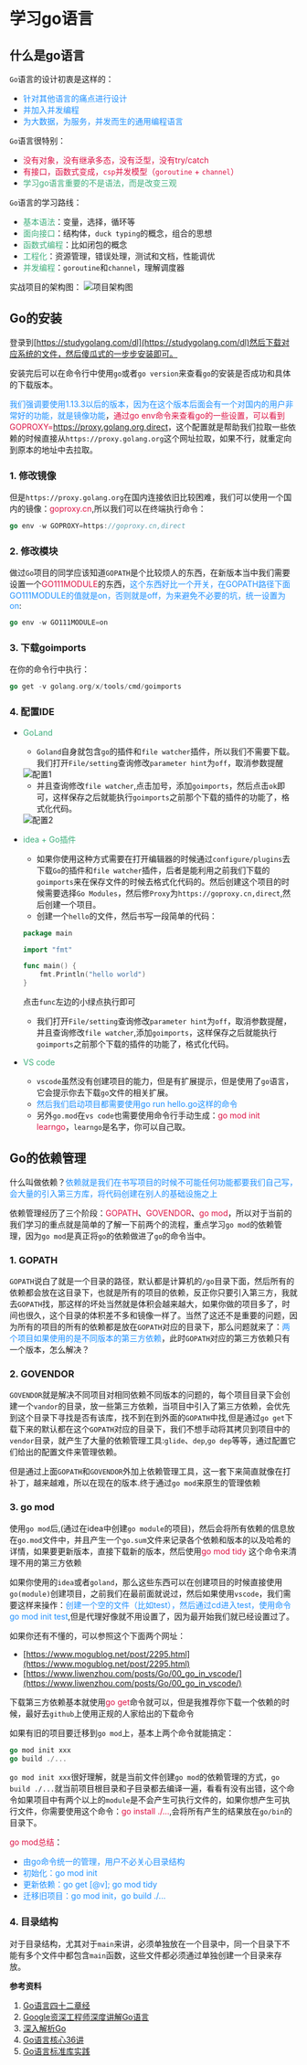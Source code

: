# 学习go语言

## 什么是go语言

`Go`语言的设计初衷是这样的：
+ <font color=#1E90FF>针对其他语言的痛点进行设计</font>
+ <font color=#1E90FF>并加入并发编程</font>
+ <font color=#1E90FF>为大数据，为服务，并发而生的通用编程语言</font>

`Go`语言很特别：
+ <font color=#DD1144>没有对象，没有继承多态，没有泛型，没有try/catch</font>
+ <font color=#DD1144>有接口，函数式变成，`csp`并发模型（`goroutine` + `channel`）</font>
+ <font color=#3eaf7c>学习go语言重要的不是语法，而是改变三观</font>

`Go`语言的学习路线：
+ <font color=#3eaf7c>基本语法</font>：变量，选择，循环等
+ <font color=#3eaf7c>面向接口</font>：结构体，`duck typing`的概念，组合的思想
+ <font color=#3eaf7c>函数式编程</font>：比如闭包的概念
+ <font color=#3eaf7c>工程化</font>：资源管理，错误处理，测试和文档，性能调优
+ <font color=#3eaf7c>并发编程</font>：`goroutine`和`channel`，理解调度器

实战项目的架构图：
<img :src="$withBase('/go_one_prpject_jiagou.png')" alt="项目架构图">

## Go的安装
登录到[https://studygolang.com/dl](https://studygolang.com/dl)然后下载对应系统的文件，然后傻瓜式的一步步安装即可。

安装完后可以在命令行中使用`go`或者`go version`来查看`go`的安装是否成功和具体的下载版本。

<font color=#1E90FF>我们强调要使用1.13.3以后的版本，因为在这个版本后面会有一个对国内的用户非常好的功能，就是镜像功能</font>，<font color=#DD1144>通过go env命令来查看go的一些设置，可以看到GOPROXY=https://proxy.golang.org,direct</font>，这个配置就是帮助我们拉取一些依赖的时候直接从`https://proxy.golang.org`这个网址拉取，如果不行，就重定向到原本的地址中去拉取。

### 1. 修改镜像
但是`https://proxy.golang.org`在国内连接依旧比较困难，我们可以使用一个国内的镜像：<font color=#DD1144>goproxy.cn</font>,所以我们可以在终端执行命令：
```go
go env -w GOPROXY=https://goproxy.cn,direct
```

### 2. 修改模块
做过`Go`项目的同学应该知道`GOPATH`是个比较烦人的东西，在新版本当中我们需要设置一个<font color=#DD1144>GO111MODULE</font>的东西，<font color=#1E90FF>这个东西好比一个开关，在GOPATH路径下面GO111MODULE的值就是on，否则就是off，为来避免不必要的坑，统一设置为on</font>:
```go
go env -w GO111MODULE=on
```

### 3. 下载goimports
在你的命令行中执行：
```go
go get -v golang.org/x/tools/cmd/goimports
```

### 4. 配置IDE
+ <font color=#3eaf7c>GoLand</font>
	+ `Goland`自身就包含`go`的插件和`file watcher`插件，所以我们不需要下载。我们打开`File/setting`查询修改`parameter hint`为`off`，取消参数提醒

	<img :src="$withBase('/go_one_golandconifg1.png')" alt="配置1">

	+ 并且查询修改`file watcher`,点击加号，添加`goimports`，然后点击`ok`即可，这样保存之后就能执行`goimports`之前那个下载的插件的功能了，格式化代码。

	<img :src="$withBase('/go_one_golandconfig2.png')" alt="配置2">

+ <font color=#3eaf7c>idea + Go插件</font>
	+ 如果你使用这种方式需要在打开编辑器的时候通过`configure/plugins`去下载`Go`的插件和`file watcher`插件，后者是能利用之前我们下载的`goimports`来在保存文件的时候去格式化代码的。然后创建这个项目的时候需要选择`Go Modules`，然后修`Proxy`为`https://goproxy.cn,direct`,然后创建一个项目。
	+ 创建一个`hello`的文件，然后书写一段简单的代码：
	```go
	package main

	import "fmt"

	func main() {
		fmt.Println("hello world")
	}
	```
	点击`func`左边的小绿点执行即可
	+ 我们打开`File/setting`查询修改`parameter hint`为`off`，取消参数提醒，并且查询修改`file watcher`,添加`goimports`，这样保存之后就能执行`goimports`之前那个下载的插件的功能了，格式化代码。
+ <font color=#3eaf7c>VS code</font>
	+ `vscode`虽然没有创建项目的能力，但是有扩展提示，但是使用了`go`语言，它会提示你去下载`go`文件的相关扩展。
	+ <font color=#1E90FF>然后我们启动项目都需要使用go run hello.go这样的命令</font>
	+ 另外`go.mod`在`vs code`也需要使用命令行手动生成：<font color=#DD1144>go mod init learngo</font>，`learngo`是名字，你可以自己取。

## Go的依赖管理
什么叫做依赖？<font color=#1E90FF>依赖就是我们在书写项目的时候不可能任何功能都要我们自己写，会大量的引入第三方库，将代码创建在别人的基础设施之上</font>

依赖管理经历了三个阶段：<font color=#DD1144>GOPATH</font>、<font color=#DD1144>GOVENDOR</font>、<font color=#DD1144>go mod</font>，所以对于当前的我们学习的重点就是简单的了解一下前两个的流程，重点学习`go mod`的依赖管理，因为`go mod`是真正将`go`的依赖做进了`go`的命令当中。

### 1. GOPATH
`GOPATH`说白了就是一个目录的路径，默认都是计算机的`/go`目录下面，然后所有的依赖都会放在这目录下，也就是所有的项目的依赖，反正你只要引入第三方，我就去`GOPATH`找，那这样的坏处当然就是体积会越来越大，如果你做的项目多了，时间也很久，这个目录的体积差不多和镜像一样了。当然了这还不是重要的问题，因为所有的项目的所有的依赖都是放在`GOPATH`对应的目录下，那么问题就来了：<font color=#1E90FF>两个项目如果使用的是不同版本的第三方依赖</font>，此时`GOPATH`对应的第三方依赖只有一个版本，怎么解决？

### 2. GOVENDOR
`GOVENDOR`就是解决不同项目对相同依赖不同版本的问题的，每个项目目录下会创建一个`vandor`的目录，放一些第三方依赖，当项目中引入了第三方依赖，会优先到这个目录下寻找是否有该库，找不到在到外面的`GOPATH`中找,但是通过`go get`下载下来的默认都在这个`GOPATH`对应的目录下，我们不想手动将其拷贝到项目中的`vendor`目录，就产生了大量的依赖管理工具:`glide`、`dep`,`go dep`等等，通过配置它们给出的配置文件来管理依赖。

但是通过上面`GOPATH`和`GOVENDOR`外加上依赖管理工具，这一套下来简直就像在打补丁，越来越难，所以在现在的版本.终于通过`go mod`来原生的管理依赖

### 3. go mod
使用`go mod`后,(通过在idea中创建`go module`的项目)，然后会将所有依赖的信息放在`go.mod`文件中，并且产生一个`go.sum`文件来记录各个依赖和版本的以及哈希的详情，如果要更新版本，直接下载新的版本，然后使用<font color=#DD1144>go mod tidy</font> 这个命令来清理不用的第三方依赖

如果你使用的`idea`或者`goland`，那么这些东西可以在创建项目的时候直接使用`go(module)`创建项目，之前我们在最前面就说过，然后如果使用`vscode`，我们需要这样来操作：<font color=#1E90FF>创建一个空的文件（比如test），然后通过cd进入test，使用命令go mod init test</font>,但是代理好像就不用设置了，因为最开始我们就已经设置过了。

如果你还有不懂的，可以参照这个下面两个网址：
+ [https://www.mogublog.net/post/2295.html](https://www.mogublog.net/post/2295.html)
+ [https://www.liwenzhou.com/posts/Go/00_go_in_vscode/](https://www.liwenzhou.com/posts/Go/00_go_in_vscode/)

下载第三方依赖基本就使用<font color=#DD1144>go get</font>命令就可以，但是我推荐你下载一个依赖的时候，最好去`github`上使用正规的人家给出的下载命令

如果有旧的项目要迁移到`go mod`上，基本上两个命令就能搞定：
```go
go mod init xxx
go build ./...
```
`go mod init xxx`很好理解，就是当前文件创建`go mod`的依赖管理的方式，`go build ./...`就当前项目根目录和子目录都去编译一遍，看看有没有出错，这个命令如果项目中有两个以上的`module`是不会产生可执行文件的，如果你想产生可执行文件，你需要使用这个命令：<font color=#DD1144>go install ./...</font>,会将所有产生的结果放在`go/bin`的目录下。

<font color=#DD1144>go mod总结</font>：
+ <font color=#1E90FF>由go命令统一的管理，用户不必关心目录结构</font>
+ <font color=#1E90FF>初始化：go mod init</font>
+ <font color=#1E90FF>更新依赖：go get [@v]; go mod tidy</font>
+ <font color=#1E90FF>迁移旧项目：go mod init，go build ./...</font>

### 4.  目录结构
对于目录结构，尤其对于`main`来讲，必须单独放在一个目录中，同一个目录下不能有多个文件中都包含`main`函数，这些文件都必须通过单独创建一个目录来存放。

**参考资料**

1. [Go语言四十二章经](https://github.com/ffhelicopter/Go42/blob/master/SUMMARY.md)
2. [Google资深工程师深度讲解Go语言](https://coding.imooc.com/class/chapter/180.html#Anchor)
3. [深入解析Go](https://www.ctolib.com/docs/sfile/go-internals/index.html)
4. [Go语言核心36讲](https://time.geekbang.org/column/intro/112)
5. [Go语言标准库实践](https://books.studygolang.com/The-Golang-Standard-Library-by-Example/chapter03/03.1.html)